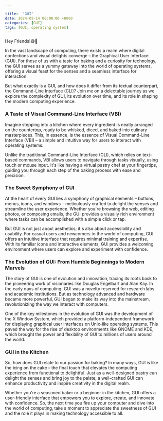 ```yaml
---

title:  "GUI"
date: 2024-09-14 00:00:00 +0800
categories: [GUI] 
tags: [GUI, operating system] 
---
```


Hey Friends!😄👋

In the vast landscape of computing, there exists a realm where digital confections and visual delights converge – the Graphical User Interface (GUI). For those of us with a taste for baking and a curiosity for technology, the GUI serves as a yummy gateway into the world of operating systems, offering a visual feast for the senses and a seamless interface for interaction.

But what exactly is a GUI, and how does it differ from its textual counterpart, the Command-Line Interface (CLI)? Join me on a delectable journey as we explore the complexity of GUI, its evolution over time, and its role in shaping the modern computing experience.


### A Taste of Visual Command-Line Interface (VBI)

Imagine stepping into a kitchen where every ingredient is neatly arranged on the countertop, ready to be whisked, diced, and baked into culinary masterpieces. This, in essence, is the essence of Visual Command-Line Interface (VBI) – a simple and intuitive way for users to interact with operating systems.

Unlike the traditional Command-Line Interface (CLI), which relies on text-based commands, VBI allows users to navigate through tasks visually, using touch or mouse input. It's like having a virtual pastry chef at your fingertips, guiding you through each step of the baking process with ease and precision.


### The Sweet Symphony of GUI

At the heart of every GUI lies a symphony of graphical elements – buttons, menus, icons, and windows – meticulously crafted to delight the senses and streamline the user experience. Whether you're browsing the web, editing photos, or composing emails, the GUI provides a visually rich environment where tasks can be accomplished with a simple click or tap.

But GUI is not just about aesthetics; it's also about accessibility and usability. For casual users and newcomers to the world of computing, GUI offers an intuitive interface that requires minimal training and expertise. With its familiar icons and interactive elements, GUI provides a welcoming environment where users can explore and experiment with confidence.


### The Evolution of GUI: From Humble Beginnings to Modern Marvels

The story of GUI is one of evolution and innovation, tracing its roots back to the pioneering work of visionaries like Douglas Engelbart and Alan Kay. In the early days of computing, GUI was a novelty reserved for research labs and academic institutions. But as technology advanced and hardware became more powerful, GUI began to make its way into the mainstream, revolutionizing the way we interact with computers.

One of the key milestones in the evolution of GUI was the development of the X Window System, which provided a platform-independent framework for displaying graphical user interfaces on Unix-like operating systems. This paved the way for the rise of desktop environments like GNOME and KDE, which brought the power and flexibility of GUI to millions of users around the world.

### GUI in the Kitchen
So, how does GUI relate to our passion for baking? In many ways, GUI is like the icing on the cake – the final touch that elevates the computing experience from functional to delightful. Just as a well-designed pastry can delight the senses and bring joy to the palate, a well-crafted GUI can enhance productivity and inspire creativity in the digital realm.

Whether you're a seasoned baker or a beginner in the kitchen, GUI offers a user-friendly interface that empowers you to explore, create, and innovate with confidence. So, the next time you fire up your computer and dive into the world of computing, take a moment to appreciate the sweetness of GUI and the role it plays in making technology accessible to all.
